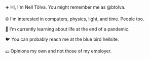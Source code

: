 ✈️ Hi, I'm Nell Tölva.  You might remember me as @btolva.  

🌐 I'm interested in computers, physics, light, and time.  People too.

🌱 I'm currently learning about life at the end of a pandemic.

🐦 You can probably reach me at the blue bird hellsite.

💵 Opinions my own and not those of my employer.

<!---
btolva/btolva is a ✨ special ✨ repository because its `README.md` (this file) appears on your GitHub profile.
You can click the Preview link to take a look at your changes.
--->
